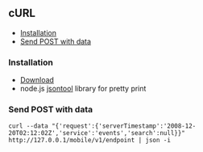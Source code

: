 ## cURL

 - [Installation](#installation)
 - [Send POST with data](#send-post-with-data)
 
### Installation

 - [Download](http://curl.haxx.se/download.html)
 - node.js [jsontool](https://github.com/trentm/json) library for pretty print
 
### Send POST with data

```
curl --data "{'request':{'serverTimestamp':'2008-12-20T02:12:02Z','service':'events','search':null}}" http://127.0.0.1/mobile/v1/endpoint | json -i
```
